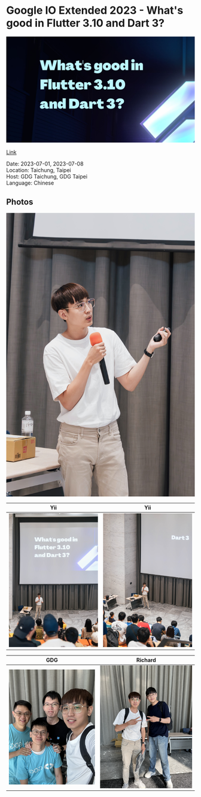 # Google IO Extended 2023 - What's good in Flutter 3.10 and Dart 3?

<img src='cover.jpg'></img>

[Link](https://www.canva.com/design/DAFjkJ5VtCc/4CAtAlOYJ2QqZqBJOi3VvQ/view?utm_content=DAFjkJ5VtCc&utm_campaign=designshare&utm_medium=link&utm_source=publishsharelink)

Date: 2023-07-01, 2023-07-08 <br>
Location: Taichung, Taipei <br>
Host: GDG Taichung, GDG Taipei <br>
Language: Chinese <br>

## Photos
![](photos/1.jpg)

Yii            | Yii
:-------------------------:|:-------------------------:|
![](photos/2.jpg)  |  ![](photos/3.jpg)

GDG            | Richard
:-------------------------:|:-------------------------:|
![](photos/4.jpg)  |  ![](photos/5.jpg)